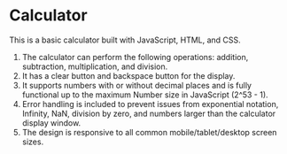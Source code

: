 # Calculator
This is a basic calculator built with JavaScript, HTML, and CSS.

1. The calculator can perform the following operations: addition, subtraction, multiplication, and division.
2. It has a clear button and backspace button for the display.
3. It supports numbers with or without decimal places and is fully functional up to the maximum Number size in JavaScript (2^53 - 1).
4. Error handling is included to prevent issues from exponential notation, Infinity, NaN, division by zero, and numbers larger than the calculator display window.
5. The design is responsive to all common mobile/tablet/desktop screen sizes.
